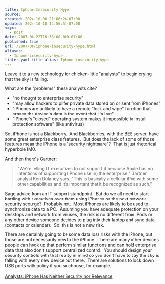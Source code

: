 ```yaml
---
title: Iphone Insecurity Hype
source: 
created: 2024-10-06 21:06:26-07:00
updated: 2024-10-10 14:56:51-07:00
tags:
  - post
date: 2007-08-22T16:38:00.000-07:00
published: true
url: /2007/08/iphone-insecurity-hype.html
aliases:
  - Iphone-insecurity-hype
linter-yaml-title-alias: Iphone-insecurity-hype
---
```



Leave it to a new technology for chicken-little "analysts" to begin crying that the sky is falling.  
  
What are the "problems" these analysts cite?  

*   "no thought to enterprise security"
*   "may allow hackers to pilfer private data stored on or sent from iPhones"
*   "iPhones are unlikely to have a remote "lock and wipe" function that erases the device's data in the event that it's lost"
*   "iPhone's "closed" operating system makes it impossible to install protection software" (like antivirus)

So, iPhone is not a Blackberry.  And Blackberries, with the BES server, have some great enterprise class features.  But does the lack of some of those features mean the iPhone is a "security nightmare"?  That is just rhetorical hyperbole IMO.  
  
And then there's Gartner:  

> "We're telling IT executives to not support it because Apple has no  
> intentions of supporting (iPhone use in) the enterprise," Gartner  
> analyst Ken Dulaney says. "This is basically a cellular iPod with some  
> other capabilities and it's important that it be recognized as such."

Sage advice from an IT support standpoint.  But do we all need to start battling with executives over them using iPhones as the next network security scourge?  Probably not.  Most iPhones are likely to be used to synchronize data to a PC.  Assuming you have adequate protection on your desktops and network from viruses, the risk is no different from iPods or any other device someone decides to plug into their laptop and sync data (contacts or calendar).  So, this is not a new risk.  
  
There are certainly going to be some data loss risks with the iPhone, but those are not necessarily new to the iPhone.  There are many other devices people can hook up that perform similar functions and can hold enterprise data that also don't support centralized control.  You should design your security controls with that reality in mind so you don't have to say the sky is falling with every new device out there.  There are solutions to lock down USB ports with policy if you so choose, for example.  
[](https://www.eweek.com/article2/0,1895,2149630,00.asp)  
[Analysts: iPhone Has Neither Security nor Relevance](https://www.eweek.com/article2/0,1759,2149610,00.asp?kc=EWRSS03129TX1K0000614)
